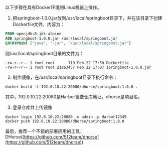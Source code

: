 以下步骤在具有Docker环境的Linux机器上操作。

1. 把springboot-1.0.0.jar放到/usr/local/springboot目录下，并在该目录下创建Dockerfile文件，内容为：

```Dockerfile
FROM openjdk:8-jdk-alpine
ADD springboot-1.0.0.jar /usr/local/springboot.jar
ENTRYPOINT ["java", "-jar", "/usr/local/springboot.jar"]
```

则/usr/local/springboot目录的文件为：

```shell
-rw-r--r-- 1 root root      119 Feb 22 17:50 Dockerfile
-rw-r--r-- 1 root root 21863457 Feb 22 17:07 springboot-1.0.0.jar
```

2. 制作镜像，在/usr/local/springboot目录下执行命令：

```shell
docker build -t 192.0.10.22:20080/dhorse/springboot:1.0.0 .
```

其中，192.0.10.22:20080是Harbor镜像仓库地址，dhorse是项目名。

3. 登录仓库并上传镜像

```shell
docker login 192.0.10.22:20080 -u admin -p Harbor12345
docker push 192.0.10.22:20080/dhorse/springboot:1.0.0
```

最后，推荐一个不错的部署应用的工具，DHorse([https://github.com/512team/dhorse](https://github.com/512team/dhorse))